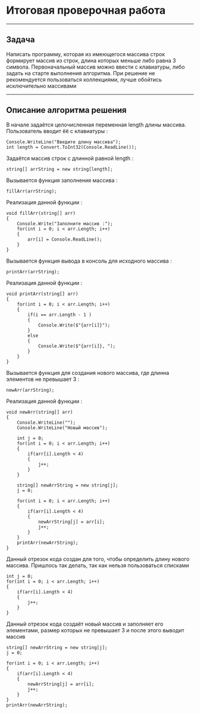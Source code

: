 # Итоговая проверочная работа

---
## Задача 
Написать программу, которая из имеющегося массива строк формирует массив из строк, длина которых меньше либо равна 3 символа. Первоначальный массив можно ввести с клавиатуры, либо задать на старте выполнения алгоритма. При решение не рекомендуется пользоваться коллекциями, лучше обойтись исключительно массивами

---
## Описание алгоритма решения

В начале задаётся целочисленная переменная length длины массива. Пользователь вводит ёё с клавиатуры : 
    
    Console.WriteLine("Введите длину массива");
    int length = Convert.ToInt32(Console.ReadLine());

Задаётся массив строк с длинной равной length :

    string[] arrString = new string[length];

Вызывается функция заполнения массива :

    fillArr(arrString);

Реализация данной функции : 

    void fillArr(string[] arr)
    {
        Console.Write("Заполните массив :");
        for(int i = 0; i < arr.Length; i++)
        {
            arr[i] = Console.ReadLine();
        }
    }

Вызывается функция вывода в консоль для исходного массива  :
    
    printArr(arrString);

Реализация данной функции : 

    void printArr(string[] arr)
    {
        for(int i = 0; i < arr.Length; i++)
        {
            if(i == arr.Length - 1 )
            {
                Console.Write($"{arr[i]}");
            }
            else
            {
                Console.Write($"{arr[i]}, ");
            }
        }
    }

Вызывается функция для создания нового массива, где длинна элементов не превышает 3 :
    
    newArr(arrString);

Реализация данной функции :
   
    void newArr(string[] arr)
    {
        Console.WriteLine("");
        Console.WriteLine("Новый массив");

        int j = 0;
        for(int i = 0; i < arr.Length; i++)
        {
            if(arr[i].Length < 4)
            {
                j++;
            }
        }

        string[] newArrString = new string[j];
        j = 0;

        for(int i = 0; i < arr.Length; i++)
        {
            if(arr[i].Length < 4)
            {
                newArrString[j] = arr[i];
                j++;
            }
        }
        printArr(newArrString);
    }

Данный отрезок кода создан для того, чтобы определить длину нового массива. Пришлось так делать, так как нельзя пользоваться списками

    int j = 0;
    for(int i = 0; i < arr.Length; i++)
    {
        if(arr[i].Length < 4)
        {
            j++;
        }
    }

Данный отрезок кода создаёт новый массив и заполняет его элементами, размер которых не превышает 3 и после этого выводит массив

    string[] newArrString = new string[j];
    j = 0;

    for(int i = 0; i < arr.Length; i++)
    {
        if(arr[i].Length < 4)
        {
            newArrString[j] = arr[i];
            j++;
        }
    }
    printArr(newArrString);